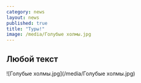 ```yaml
---
category: news
layout: news
published: true
title: "Туры!"
image: /media/Голубые холмы.jpg
---
```


## Любой текст

![Голубые холмы.jpg](/media/Голубые холмы.jpg)

